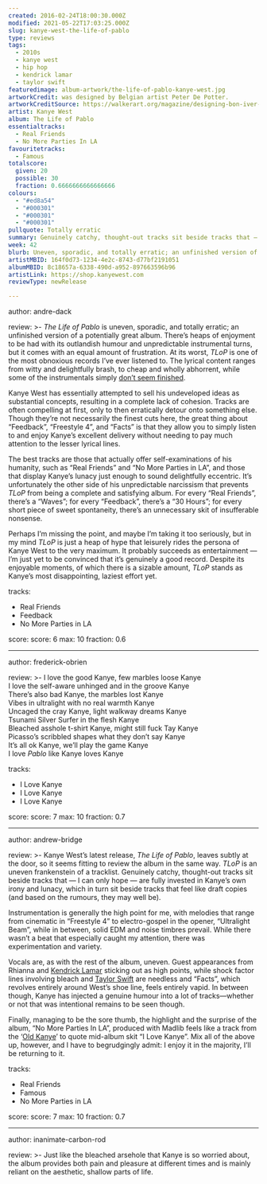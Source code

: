 ```yaml
---
created: 2016-02-24T18:00:30.000Z
modified: 2021-05-22T17:03:25.000Z
slug: kanye-west-the-life-of-pablo
type: reviews
tags:
  - 2010s
  - kanye west
  - hip hop
  - kendrick lamar
  - taylor swift
featuredimage: album-artwork/the-life-of-pablo-kanye-west.jpg
artworkCredit: was designed by Belgian artist Peter De Potter.
artworkCreditSource: https://walkerart.org/magazine/designing-bon-iver-22-a-million-album-art-eric-timothy-carlson
artist: Kanye West
album: The Life of Pablo
essentialtracks:
  - Real Friends
  - No More Parties In LA
favouritetracks:
  - Famous
totalscore:
  given: 20
  possible: 30
  fraction: 0.6666666666666666
colours:
  - "#ed8a54"
  - "#000301"
  - "#000301"
  - "#000301"
pullquote: Totally erratic
summary: Genuinely catchy, thought-out tracks sit beside tracks that — I can only hope — are fully invested in Kanye’s own irony and lunacy, which in turn sit beside tracks that feel like draft copies (and based on the rumours, they may well be).
week: 42
blurb: Uneven, sporadic, and totally erratic; an unfinished version of a potentially great album. Enjoyment and frustration abound in equal measure.
artistMBID: 164f0d73-1234-4e2c-8743-d77bf2191051
albumMBID: 8c18657a-6338-490d-a952-897663596b96
artistLink: https://shop.kanyewest.com
reviewType: newRelease

---
```


author: andre-dack

review: >-
  *The Life of Pablo* is uneven, sporadic, and totally erratic; an unfinished version of a potentially great album. There’s heaps of enjoyment to be had with its outlandish humour and unpredictable instrumental turns, but it comes with an equal amount of frustration. At its worst, *TLoP* is one of the most obnoxious records I’ve ever listened to. The lyrical content ranges from witty and delightfully brash, to cheap and wholly abhorrent, while some of the instrumentals simply [don’t seem finished](https://twitter.com/kanyewest/status/698971890581401600). 
  
  Kanye West has essentially attempted to sell his undeveloped ideas as substantial concepts, resulting in a complete lack of cohesion. Tracks are often compelling at first, only to then erratically detour onto something else. Though they’re not necessarily the finest cuts here, the great thing about “Feedback”, “Freestyle 4”, and “Facts” is that they allow you to simply listen to and enjoy Kanye’s excellent delivery without needing to pay much attention to the lesser lyrical lines. 
  
  The best tracks are those that actually offer self-examinations of his humanity, such as “Real Friends” and “No More Parties in LA”, and those that display Kanye’s lunacy just enough to sound delightfully eccentric. It’s unfortunately the other side of his unpredictable narcissism that prevents *TLoP* from being a complete and satisfying album. For every “Real Friends”, there’s a “Waves”; for every “Feedback”, there’s a “30 Hours”; for every short piece of sweet spontaneity, there’s an unnecessary skit of insufferable nonsense.
  
  Perhaps I’m missing the point, and maybe I’m taking it too seriously, but in my mind *TLoP* is just a heap of hype that leisurely rides the persona of Kanye West to the very maximum. It probably succeeds as entertainment — I’m just yet to be convinced that it’s genuinely a good record. Despite its enjoyable moments, of which there is a sizable amount, *TLoP* stands as Kanye’s most disappointing, laziest effort yet.

tracks:
  - Real Friends
  - ­Feedback
  - ­No More Parties in LA

score:
  score: 6
  max: 10
  fraction: 0.6

---

author: frederick-obrien

review: >-
   I love the good Kanye, few marbles loose Kanye<br>
   I love the self-aware unhinged and in the groove Kanye<br>
   There’s also bad Kanye, the marbles lost Kanye<br>
   Vibes in ultralight with no real warmth Kanye<br>
   Uncaged the cray Kanye, light walkway dreams Kanye<br>
   Tsunami Silver Surfer in the flesh Kanye<br>
   Bleached asshole t-shirt Kanye, might still fuck Tay Kanye<br>
   Picasso’s scribbled shapes what they don’t say Kanye<br>
   It’s all ok Kanye, we’ll play the game Kanye<br>
   I love *Pablo* like Kanye loves Kanye<br>

tracks:
  - I Love Kanye
  - ­I Love Kanye
  - ­I Love Kanye

score:
  score: 7
  max: 10
  fraction: 0.7

---

author: andrew-bridge

review: >-
  Kanye West’s latest release, *The Life of Pablo*, leaves subtly at the door, so it seems fitting to review the album in the same way. *TLoP* is an uneven frankenstein of a tracklist. Genuinely catchy, thought-out tracks sit beside tracks that — I can only hope — are fully invested in Kanye’s own irony and lunacy, which in turn sit beside tracks that feel like draft copies (and based on the rumours, they may well be). 
  
  Instrumentation is generally the high point for me, with melodies that range from cinematic in “Freestyle 4” to electro-gospel in the opener, “Ultralight Beam”, while in between, solid EDM and noise timbres prevail. While there wasn’t a beat that especially caught my attention, there was experimentation and variety. 
  
  Vocals are, as with the rest of the album, uneven. Guest appearances from Rhianna and [Kendrick Lamar](/reviews/kendrick-lamar-damn/) sticking out as high points, while shock factor lines involving bleach and [Taylor Swift](/reviews/taylor-swift-lover/) are needless and “Facts”, which revolves entirely around West’s shoe line, feels entirely vapid. In between though, Kanye has injected a genuine humour into a lot of tracks—whether or not that was intentional remains to be seen though. 
  
  Finally, managing to be the sore thumb, the highlight and the surprise of the album, “No More Parties In LA”, produced with Madlib feels like a track from the ‘[Old Kanye](/reviews/kanye-west-the-college-dropout/)’ to quote mid-album skit “I Love Kanye”. Mix all of the above up, however, and I have to begrudgingly admit: I enjoy it in the majority, I’ll be returning to it.

tracks:
  - Real Friends
  - ­Famous
  - ­No More Parties in LA

score:
  score: 7
  max: 10
  fraction: 0.7
  
---

author: inanimate-carbon-rod

review: >-
  Just like the bleached arsehole that Kanye is so worried about, the album provides both pain and pleasure at different times and is mainly reliant on the aesthetic, shallow parts of life.
